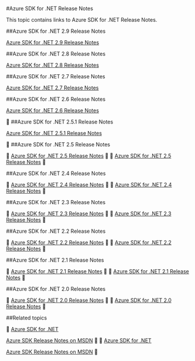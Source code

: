 <properties 
	pageTitle="Azure SDK for .NET Release Notes" 
	description="Azure SDK for .NET Release Notes" 
	services="app-service/web" 
	documentationCenter="" 
	authors="Juliako" 
	manager="dwrede" 
	editor=""/>

<tags
	ms.service="media-services"
	ms.date="03/30/2016"
	wacn.date=""/>



#Azure SDK for .NET Release Notes

This topic contains links to Azure SDK for .NET Release Notes. 


##Azure SDK for .NET 2.9 Release Notes

[Azure SDK for .NET 2.9 Release Notes](/documentation/articles/azure-sdk-dotnet-release-notes-2-9/)

##Azure SDK for .NET 2.8 Release Notes

[Azure SDK for .NET 2.8 Release Notes](/documentation/articles/azure-sdk-dotnet-release-notes-2-8/)

##Azure SDK for .NET 2.7 Release Notes

[Azure SDK for .NET 2.7 Release Notes](/documentation/articles/azure-sdk-dotnet-release-notes-2-7/)

##Azure SDK for .NET 2.6 Release Notes

[Azure SDK for .NET 2.6 Release Notes](/documentation/articles/azure-sdk-dotnet-release-notes-2-6/)


##Azure SDK for .NET 2.5.1 Release Notes

[Azure SDK for .NET 2.5.1 Release Notes](/documentation/articles/app-service-release-notes/)


##Azure SDK for .NET 2.5 Release Notes


[Azure SDK for .NET 2.5 Release Notes](https://msdn.microsoft.com/library/azure/dn873976.aspx)


[Azure SDK for .NET 2.5 Release Notes](https://msdn.microsoft.com/zh-cn/library/azure/dn873976.aspx)


##Azure SDK for .NET 2.4 Release Notes


[Azure SDK for .NET 2.4 Release Notes](https://msdn.microsoft.com/library/azure/dn794167.aspx)


[Azure SDK for .NET 2.4 Release Notes](https://msdn.microsoft.com/zh-cn/library/azure/dn794167.aspx)


##Azure SDK for .NET 2.3 Release Notes


[Azure SDK for .NET 2.3 Release Notes](https://msdn.microsoft.com/library/azure/dn655054.aspx)


[Azure SDK for .NET 2.3 Release Notes](https://msdn.microsoft.com/zh-cn/library/azure/dn655054.aspx)


##Azure SDK for .NET 2.2 Release Notes


[Azure SDK for .NET 2.2 Release Notes](https://msdn.microsoft.com/library/azure/dn459835.aspx)


[Azure SDK for .NET 2.2 Release Notes](https://msdn.microsoft.com/zh-cn/library/azure/dn459835.aspx)


##Azure SDK for .NET 2.1 Release Notes


[Azure SDK for .NET 2.1 Release Notes](https://msdn.microsoft.com/library/azure/dn407359.aspx)


[Azure SDK for .NET 2.1 Release Notes](https://msdn.microsoft.com/zh-cn/library/azure/dn407359.aspx)


##Azure SDK for .NET 2.0 Release Notes


[Azure SDK for .NET 2.0 Release Notes](https://msdn.microsoft.com/library/azure/dn169556.aspx)


[Azure SDK for .NET 2.0 Release Notes](https://msdn.microsoft.com/zh-cn/library/azure/dn169556.aspx)


##Related topics


[Azure SDK for .NET](/downloads/archive-net-downloads/)

[Azure SDK Release Notes on MSDN](https://msdn.microsoft.com/library/azure/dn627519.aspx)


[Azure SDK for .NET](/downloads/)

[Azure SDK Release Notes on MSDN](https://msdn.microsoft.com/zh-cn/library/azure/dn627519.aspx)

 
